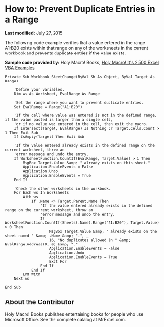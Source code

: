 
# How to: Prevent Duplicate Entries in a Range

 **Last modified:** July 27, 2015

The following code example verifies that a value entered in the range A1:B20 exists within that range on any of the worksheets in the current workbook and prevents duplicate entries if the value exists.

 **Sample code provided by:** Holy Macro! Books, [Holy Macro! It's 2,500 Excel VBA Examples](http://www.mrexcel.com/store/index.php?l=product_detail&amp;p=1)




```
Private Sub Workbook_SheetChange(ByVal Sh As Object, ByVal Target As Range)

    'Define your variables.
    Dim ws As Worksheet, EvalRange As Range
    
    'Set the range where you want to prevent duplicate entries.
    Set EvalRange = Range("A1:B20")
    
    'If the cell where value was entered is not in the defined range, if the value pasted is larger than a single cell,
    'or if no value was entered in the cell, then exit the macro.
    If Intersect(Target, EvalRange) Is Nothing Or Target.Cells.Count > 1 Then Exit Sub
    If IsEmpty(Target) Then Exit Sub
    
    'If the value entered already exists in the defined range on the current worksheet, throw an
    'error message and undo the entry.
    If WorksheetFunction.CountIf(EvalRange, Target.Value) > 1 Then
        MsgBox Target.Value &amp; " already exists on this sheet."
        Application.EnableEvents = False
        Application.Undo
        Application.EnableEvents = True
    End If
    
    'Check the other worksheets in the workbook.
    For Each ws In Worksheets
        With ws
            If .Name <> Target.Parent.Name Then
                'If the value entered already exists in the defined range on the current worksheet, throw an
                'error message and undo the entry.
                If WorksheetFunction.CountIf(Sheets(.Name).Range("A1:B20"), Target.Value) > 0 Then
                    MsgBox Target.Value &amp; " already exists on the sheet named " &amp; .Name &amp; ".", _
                    16, "No duplicates allowed in " &amp; EvalRange.Address(0, 0) &amp; "."
                    Application.EnableEvents = False
                    Application.Undo
                    Application.EnableEvents = True
                    Exit For
                End If
            End If
        End With
    Next ws

End Sub
```


## About the Contributor
<a name="AboutContributor"> </a>

Holy Macro! Books publishes entertaining books for people who use Microsoft Office. See the complete catalog at MrExcel.com. 

